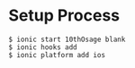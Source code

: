 
# Setup Process

    $ ionic start 10thOsage blank
    $ ionic hooks add
    $ ionic platform add ios
